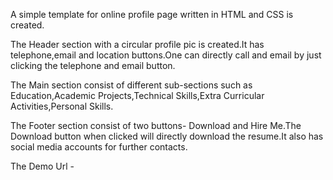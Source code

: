 A simple template for online profile page written in HTML and CSS is created.

The Header section with a circular profile pic is created.It has telephone,email and location buttons.One can directly call and email by just clicking the telephone and email button.

The Main section consist of different sub-sections such as Education,Academic Projects,Technical Skills,Extra Curricular Activities,Personal Skills.

The Footer section consist of two buttons- Download and Hire Me.The Download button when clicked will directly download the resume.It also has social media accounts for further contacts.

The Demo Url - 
